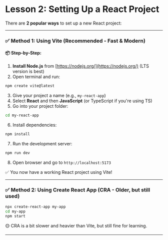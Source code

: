 
# Lesson 2: Setting Up a React Project

There are **2 popular ways** to set up a new React project:

---

### ✅ Method 1: Using Vite (Recommended - Fast & Modern)

#### 📦 Step-by-Step:
1. **Install Node.js** from [https://nodejs.org/](https://nodejs.org/) (LTS version is best)
2. Open terminal and run:

```bash
npm create vite@latest
```
3. Give your project a name (e.g., `my-react-app`)
4. Select **React** and then **JavaScript** (or TypeScript if you're using TS)
5. Go into your project folder:
```bash
cd my-react-app
```
6. Install dependencies:
```bash
npm install
```
7. Run the development server:
```bash
npm run dev
```
8. Open browser and go to `http://localhost:5173`

✅ You now have a working React project using Vite!

---

### ✅ Method 2: Using Create React App (CRA - Older, but still used)

```bash
npx create-react-app my-app
cd my-app
npm start
```

🟡 CRA is a bit slower and heavier than Vite, but still fine for learning.

---

